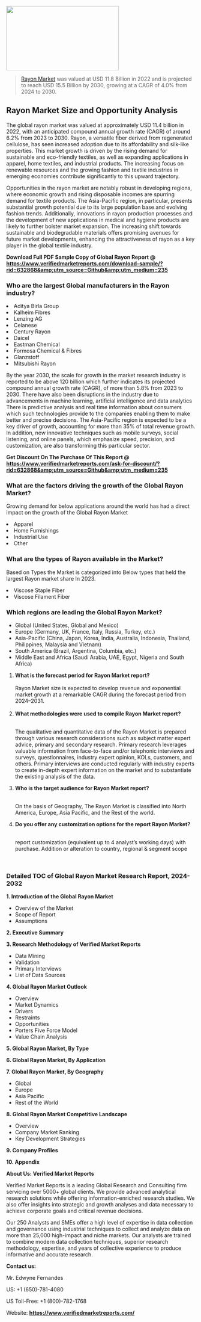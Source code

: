 <img src="https://ffe5etoiles.com/wp-content/uploads/2024/12/MST1-300x171.png" alt="" width="300" height="171" class="alignnone size-medium wp-image-20088" /><blockquote><p><p><a href="https://www.verifiedmarketreports.com/download-sample/?rid=632868&utm_source=Github&utm_medium=235" target="_blank">Rayon Market</a> was valued at USD 11.8 Billion in 2022 and is projected to reach USD 15.5 Billion by 2030, growing at a CAGR of 4.0% from 2024 to 2030.</p></blockquote><p><h2>Rayon Market Size and Opportunity Analysis</h2><p>The global rayon market was valued at approximately USD 11.4 billion in 2022, with an anticipated compound annual growth rate (CAGR) of around 6.2% from 2023 to 2030. Rayon, a versatile fiber derived from regenerated cellulose, has seen increased adoption due to its affordability and silk-like properties. This market growth is driven by the rising demand for sustainable and eco-friendly textiles, as well as expanding applications in apparel, home textiles, and industrial products. The increasing focus on renewable resources and the growing fashion and textile industries in emerging economies contribute significantly to this upward trajectory.</p><p>Opportunities in the rayon market are notably robust in developing regions, where economic growth and rising disposable incomes are spurring demand for textile products. The Asia-Pacific region, in particular, presents substantial growth potential due to its large population base and evolving fashion trends. Additionally, innovations in rayon production processes and the development of new applications in medical and hygiene products are likely to further bolster market expansion. The increasing shift towards sustainable and biodegradable materials offers promising avenues for future market developments, enhancing the attractiveness of rayon as a key player in the global textile industry.</p></p><p class=""><strong>Download Full PDF Sample Copy of Global Rayon Report @ <a href="https://www.verifiedmarketreports.com/download-sample/?rid=632868&amp;utm_source=Github&amp;utm_medium=235" target="_blank">https://www.verifiedmarketreports.com/download-sample/?rid=632868&amp;utm_source=Github&amp;utm_medium=235</a></strong></p><h3 id="" class="">Who are the largest Global manufacturers in the Rayon industry?</h3><p><li>Aditya Birla Group</li><li> Kalheim Fibres</li><li> Lenzing AG</li><li> Celanese</li><li> Century Rayon</li><li> Daicel</li><li> Eastman Chemical</li><li> Formosa Chemical & Fibres</li><li> Glanzstoff</li><li> Mitsubishi Rayon</li></p><div class=""><div class="" dir="" data-message-author-role="" data-message-id="" data-message-model-slug=""><div class=""><div class=""><div class=""><div class="" dir="" data-message-author-role="" data-message-id="" data-message-model-slug=""><div class=""><div class=""><p>By the year 2030, the scale for growth in the market research industry is reported to be above 120 billion which further indicates its projected compound annual growth rate (CAGR), of more than 5.8% from 2023 to 2030. There have also been disruptions in the industry due to advancements in machine learning, artificial intelligence and data analytics There is predictive analysis and real time information about consumers which such technologies provide to the companies enabling them to make better and precise decisions. The Asia-Pacific region is expected to be a key driver of growth, accounting for more than 35% of total revenue growth. In addition, new innovative techniques such as mobile surveys, social listening, and online panels, which emphasize speed, precision, and customization, are also transforming this particular sector.</p><p><strong>Get Discount On The Purchase Of This Report @&nbsp; <a href="https://www.verifiedmarketreports.com/ask-for-discount/?rid=632868&amp;utm_source=Github&amp;utm_medium=235" target="_blank">https://www.verifiedmarketreports.com/ask-for-discount/?rid=632868&amp;utm_source=Github&amp;utm_medium=235</a></strong></p></div></div></div></div></div></div></div></div><h3 id="" class="">What are the factors driving the growth of the Global Rayon Market?</h3><p id="" class="">Growing demand for below applications around the world has had a direct impact on the growth of the Global Rayon Market</p><p id="" class=""><li>Apparel</li><li> Home Furnishings</li><li> Industrial Use</li><li> Other</li></p><h3 id="" class="">What are the types of Rayon available in the Market?</h3><p id="" class="">Based on Types the Market is categorized into Below types that held the largest Rayon market share In 2023.</p><p id="" class=""><li>Viscose Staple Fiber</li><li> Viscose Filament Fiber</li></p><h3 id="" class="">Which regions are leading the Global Rayon Market?</h3><ul><li>Global (United States, Global and Mexico)</li><li>Europe (Germany, UK, France, Italy, Russia, Turkey, etc.)</li><li>Asia-Pacific (China, Japan, Korea, India, Australia, Indonesia, Thailand, Philippines, Malaysia and Vietnam)</li><li>South America (Brazil, Argentina, Columbia, etc.)</li><li>Middle East and Africa (Saudi Arabia, UAE, Egypt, Nigeria and South Africa)</li></ul><p><ol><li><strong>What is the forecast period for Rayon Market report?<br /></strong><br /><span data-sheets-root="1" data-sheets-value="{&quot;1&quot;:2,&quot;2&quot;:&quot;XXXX size is expected to develop revenue and exponential market growth at a remarkable CAGR during the forecast period from 2024&ndash;2030.&quot;}" data-sheets-userformat="{&quot;2&quot;:12674,&quot;4&quot;:{&quot;1&quot;:2,&quot;2&quot;:16776960},&quot;10&quot;:2,&quot;11&quot;:0,&quot;15&quot;:&quot;Arial&quot;,&quot;16&quot;:12}">Rayon Market size is expected to develop revenue and exponential market growth at a remarkable CAGR during the forecast period from 2024&ndash;2031.</span><br /><br /></li><li><strong>What methodologies were used to compile Rayon Market report?<br /><br /></strong><p>The qualitative and quantitative data of the&nbsp;Rayon Market is prepared through various research considerations such as subject matter expert advice, primary and secondary research. Primary research leverages valuable information from face-to-face and/or telephonic interviews and surveys, questionnaires, industry expert opinion, KOLs, customers, and others. Primary interviews are conducted regularly with industry experts to create in-depth expert information on the market and to substantiate the existing analysis of the data.&nbsp;</p></li><li><strong>Who is the target audience for Rayon Market report?<br /><br /></strong><p>On the basis of Geography, The&nbsp;Rayon Market is classified into North America, Europe, Asia Pacific, and the Rest of the world.</p></li><li><strong>Do you offer any customization options for the report Rayon Market?<br /><br /></strong><p>report customization (equivalent up to 4 analyst&rsquo;s working days) with purchase. Addition or alteration to country, regional &amp; segment scope</p><p>&nbsp;</p></li></ol></p><h3 id="" class="">Detailed TOC of Global Rayon Market Research Report, 2024-2032</h3><p id="" class=""><strong>1. Introduction of the Global Rayon Market</strong></p><ul><li>Overview of the Market</li><li>Scope of Report</li><li>Assumptions</li></ul><p id="" class=""><strong>2. Executive Summary</strong></p><p id="" class=""><strong>3. Research Methodology of&nbsp;Verified Market Reports</strong></p><ul><li>Data Mining</li><li>Validation</li><li>Primary Interviews</li><li>List of Data Sources</li></ul><p id="" class=""><strong>4. Global Rayon Market Outlook</strong></p><ul><li>Overview</li><li>Market Dynamics</li><li>Drivers</li><li>Restraints</li><li>Opportunities</li><li>Porters Five Force Model</li><li>Value Chain Analysis</li></ul><p id="" class=""><strong>5. Global Rayon Market, By&nbsp;Type</strong></p><p id="" class=""><strong>6. Global Rayon Market, By Application</strong></p><p id="" class=""><strong>7. Global Rayon Market, By Geography</strong></p><ul><li>Global</li><li>Europe</li><li>Asia Pacific</li><li>Rest of the World</li></ul><p id="" class=""><strong>8. Global Rayon Market Competitive Landscape</strong></p><ul><li>Overview</li><li>Company Market Ranking</li><li>Key Development Strategies</li></ul><p id="" class=""><strong>9. Company Profiles</strong></p><p id="" class=""><strong>10. Appendix</strong></p><p id="" class=""><strong>About Us: Verified Market Reports</strong></p><p id="" class="">Verified Market Reports is a leading Global Research and Consulting firm servicing over 5000+ global clients. We provide advanced analytical research solutions while offering information-enriched research studies. We also offer insights into strategic and growth analyses and data necessary to achieve corporate goals and critical revenue decisions.</p><p id="" class="">Our 250 Analysts and SMEs offer a high level of expertise in data collection and governance using industrial techniques to collect and analyze data on more than 25,000 high-impact and niche markets. Our analysts are trained to combine modern data collection techniques, superior research methodology, expertise, and years of collective experience to produce informative and accurate research.</p><p id="" class=""><strong>Contact us:</strong></p><p id="" class="">Mr. Edwyne Fernandes</p><p id="" class="">US: +1 (650)-781-4080</p><p id="" class="">US Toll-Free: +1 (800)-782-1768</p><p id="" class="">Website: <a target="" data-test-app-aware-link=""><strong>https://www.verifiedmarketreports.com/</strong></a></p>
